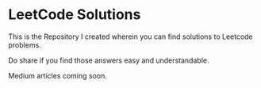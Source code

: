 # LeetCode Solutions

This is the Repository I created wherein you can find solutions to Leetcode problems.

Do share if you find those answers easy and understandable.

Medium articles coming soon.
